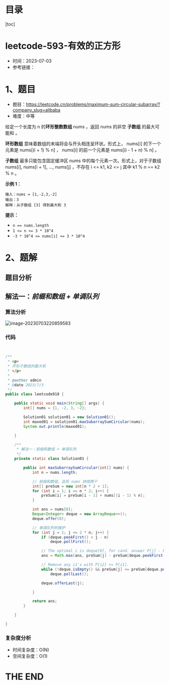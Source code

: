 # 目录

[toc]

# leetcode-593-有效的正方形

- 时间：2023-07-03
- 参考链接：



# 1、题目

- 题目：https://leetcode.cn/problems/maximum-sum-circular-subarray/?company_slug=alibaba
- 难度：中等



给定一个长度为 n 的**环形整数数组** nums ，返回 nums 的非空 **子数组** 的最大可能和 。

**环形数组** 意味着数组的末端将会与开头相连呈环状。形式上， nums[i] 的下一个元素是 nums[(i + 1) % n] ， nums[i] 的前一个元素是 nums[(i - 1 + n) % n] 。

**子数组** 最多只能包含固定缓冲区 nums 中的每个元素一次。形式上，对于子数组 nums[i], nums[i + 1], ..., nums[j] ，不存在 i <= k1, k2 <= j 其中 k1 % n == k2 % n 。



**示例 1：**

```
输入：nums = [1,-2,3,-2]
输出：3
解释：从子数组 [3] 得到最大和 3
```



**提示：**

+ `n == nums.length`
+ `1 <= n <= 3 * 10^4`
+ `-3 * 10^4 <= nums[i] <= 3 * 10^4`





# 2、题解

## 题目分析



## 解法一：*前缀和数组* *+* *单调队列*

### 算法分析



![image-20230703220859583](https://2021-joker.oss-cn-shanghai.aliyuncs.com/java_img/image-20230703220859583.png)

### 代码

```java


/**
 * <p>
 * 环形子数组的最大和
 * </p>
 *
 * @author admin
 * @date 2023/7/3
 */
public class leetcode918 {

    public static void main(String[] args) {
        int[] nums = {1, -2, 3, -2};

        Solution01 solution01 = new Solution01();
        int maxed01 = solution01.maxSubarraySumCircular(nums);
        System.out.println(maxed01);

    }

    /**
     * 解法一：前缀和数组 + 单调队列
     */
    private static class Solution01 {

        public int maxSubarraySumCircular(int[] nums) {
            int n = nums.length;

            // 前缀和数组，且将 nums 拼成两个
            int[] preSum = new int[n * 2 + 1];
            for (int i = 1; i <= n * 2; i++) {
                preSum[i] = preSum[i - 1] + nums[(i - 1) % n];
            }

            int ans = nums[0];
            Deque<Integer> deque = new ArrayDeque<>();
            deque.offer(0);

            // 单调队列的维护
            for (int j = 1; j <= 2 * n; j++) {
                if (deque.peekFirst() < j - n)
                    deque.pollFirst();

                // The optimal i is deque[0], for cand. answer P[j] - P[i].
                ans = Math.max(ans, preSum[j] - preSum[deque.peekFirst()]);

                // Remove any i1's with P[i2] <= P[i1].
                while (!deque.isEmpty() && preSum[j] <= preSum[deque.peekLast()])
                    deque.pollLast();

                deque.offerLast(j);

            }

            return ans;
        }

    }

}


```





### 复杂度分析

- 时间复杂度：O(N)
- 空间复杂度：O(1)









# THE END